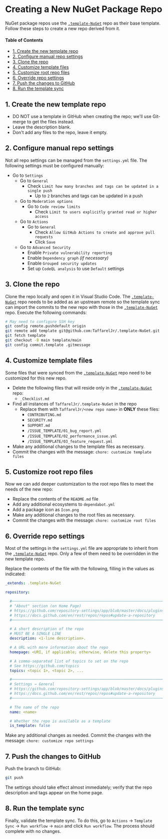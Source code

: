 # Creating a New NuGet Package Repo <!-- omit in toc -->

NuGet package repos use the [`.template-NuGet`][template] repo
as their base template.
Follow these steps to create a new repo derived from it.

#### Table of Contents <!-- omit in toc -->

- [1. Create the new template repo](#1-create-the-new-template-repo)
- [2. Configure manual repo settings](#2-configure-manual-repo-settings)
- [3. Clone the repo](#3-clone-the-repo)
- [4. Customize template files](#4-customize-template-files)
- [5. Customize root repo files](#5-customize-root-repo-files)
- [6. Override repo settings](#6-override-repo-settings)
- [7. Push the changes to GitHub](#7-push-the-changes-to-github)
- [8. Run the template sync](#8-run-the-template-sync)

## 1. Create the new template repo

- DO NOT use a template in GitHub when creating the repo;
  we'll use Git-merge to get the files instead.
- Leave the description blank.
- Don't add any files to the repo, leave it empty.

## 2. Configure manual repo settings

Not all repo settings can be managed from the `settings.yml` file.
The following settings must be configured manually:

- Go to `Settings`
  - Go to `General`
    - Check `Limit how many branches and tags can be updated in a single push`
      - Up to `2` branches and tags can be updated in a push
  - Go to `Moderation options`
    - Go to `Code review limits`
      - Check `Limit to users explicitly granted read or higher access`
  - Go to `Actions`
    - Go to `General`
      - Check `Allow GitHub Actions to create and approve pull requests`
      - Click `Save`
  - Go to `Advanced Security`
    - Enable `Private vulnerability reporting`
    - Enable `Dependency graph` _(if necessary)_
    - Enable `Grouped security updates`
    - Set up `CodeQL analysis` to use `Default` settings

## 3. Clone the repo

Clone the repo locally and open it in Visual Studio Code.
The [`.template-NuGet`][template] repo needs to be added as an upstream remote
so the template sync can import the commits to the new repo
with those in the [`.template-NuGet`][template] repo.
Execute the following commands:

```bash
# May need to configure SSH key
git config remote.pushdefault origin
git remote add template git@github.com:TaffarelJr/.template-NuGet.git
git fetch template
git checkout -B main template/main
git config commit.template .gitmessage
```

## 4. Customize template files

Some files that were synced from the [`.template-NuGet`][template] repo
need to be customized for this new repo.

- Delete the following files that will
  reside only in the [`.template-NuGet`][template] repo:
  - `_Checklist.md`
- Find all instances of `TaffarelJr/.template-NuGet` in the repo
  - Replace them with `TaffarelJr/<new repo name>` in **ONLY** these files:
    - `CONTRIBUTING.md`
    - `SECURITY.md`
    - `SUPPORT.md`
    - `/ISSUE_TEMPLATE/01_bug_report.yml`
    - `/ISSUE_TEMPLATE/02_performance_issue.yml`
    - `/ISSUE_TEMPLATE/03_feature_request.yml`
- Make any additional changes to the template files as necessary.
- Commit the changes with the message: `chore: customize template files`

## 5. Customize root repo files

Now we can add deeper customization to the root repo files
to meet the needs of the new repo:

- Replace the contents of the `README.md` file
- Add any additional ecosystems to `dependabot.yml`
- Add a package icon as `Icon.png`
- Make any additional changes to the root files as necessary.
- Commit the changes with the message: `chore: customize root files`

## 6. Override repo settings

Most of the settings in the `settings.yml` file
are appropriate to inherit from the [`.template-NuGet`][template] repo.
Only a few of them need to be overridden in the new template repo.

Replace the contents of the file with the following,
filling in the values as indicated:

```yaml
_extends: .template-NuGet

repository:

  #─────────────────────────────────────────────────────────────────────────────
  # "About" section (on Home Page)
  # https://github.com/repository-settings/app/blob/master/docs/plugins/repository.md
  # https://docs.github.com/en/rest/repos/repos#update-a-repository
  #─────────────────────────────────────────────────────────────────────────────

  # A short description of the repo
  # MUST BE A SINGLE LINE
  description: <1-line description>.

  # A URL with more information about the repo
  homepage: <URI, if applicable; otherwise, delete this property>

  # A comma-separated list of topics to set on the repo
  # See https://github.com/topics
  topics: <topic 1>, <topic 2>, ...

  #─────────────────────────────────────────────────────────────────────────────
  # Settings → General
  # https://github.com/repository-settings/app/blob/master/docs/plugins/repository.md
  # https://docs.github.com/en/rest/repos/repos#update-a-repository
  #─────────────────────────────────────────────────────────────────────────────

  # The name of the repo
  name: <name>

  # Whether the repo is available as a template
  is_template: false
```

Make any additional changes as needed.
Commit the changes with the message: `chore: customize repo settings`

## 7. Push the changes to GitHub

Push the branch to GitHub:

```bash
git push
```

The settings should take effect almost immediately;
verify that the repo description and tags appear on the home page.

## 8. Run the template sync

Finally, validate the template sync.
To do this, go to `Actions` → `Template Sync` → `Run workflow` → `main`
and click `Run workflow`. The process should complete with no changes.

<!-- GitHub Repo URIs -->

[template]: https://github.com/TaffarelJr/.template-NuGet
